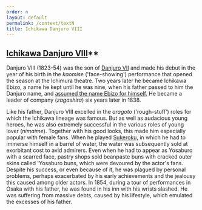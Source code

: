 ```yaml
---
order: n
layout: default
permalink: /context/textN
title: Ichikawa Danjuro VIII
---
```


## [Ichikawa Danjuro VIII](/exhibition/group-12)**

Danjuro VIII (1823-54) was the son of [Danjuro VII](/exhibition/group-8-part-1) and made his debut in the year of his birth in the _kaomise_ ('face-showing') performance that opened the season at the Ichimura theatre. Two years later he became Ichikawa Ebizo, a name he kept until he was nine, when his father passed to him the Danjuro name, and [assumed the name Ebizo for himself.](/context/textD) He became a leader of company (_zagashira_) six years later in 1838.

Like his father, Danjuro VIII excelled in the _aragoto_ ('rough-stuff') roles for which the Ichikawa lineage was famous. But as well as audacious young heroes, he was also extremely successful in the various roles of young lover (_nimaime_). Together with his good looks, this made him especially popular with female fans. When he played [Sukeroku,](/exhibition/group-5) in which he had to immerse himself in a barrel of water, the water was subsequently sold at exorbitant cost to avid admirers. Even when he had to appear as Yosaburo with a scarred face, pastry shops sold beanpaste buns with cracked outer skins called 'Yosaburo buns, which were devoured by the actor's fans. Despite his success, or even because of it, he was plagued by personal problems, perhaps exacerbated by his early achievements and the jealousy this caused among older actors. In 1854, during a tour of performances in Osaka with his father, he was found in his inn with his wrists slashed. He was suffering from massive debts, caused by his lifestyle, which emulated the excesses of his father.
